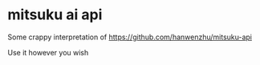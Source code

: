 # mitsuku ai api

Some crappy interpretation of https://github.com/hanwenzhu/mitsuku-api

Use it however you wish
